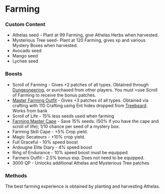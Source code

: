 # Farming

### Custom Content

* Athelas seed - Plant at 99 Farming, give Athelas Herbs when harvested.
* Mysterious Tree seed- Plant at 120 Farming, gives xp and various Mystery Boxes when harvested.
* Avocado seed
* Mango seed
* Lychee seed

### Boosts

* Scroll of Farming - Gives +2 patches of all types. Obtained through [Dungeoneering](dungeoneering-training/dg-rewards.md#buyable-boosts-utility), or purchased from other players. You must =use Scroll of Farming to receive the bonus patches.
* [Master Farming Outfit](../custom-items/equippables.md#master-farmer-outfit) - Gives +3 patches of all types. Obtained via crafting with 110 Crafting using Ent hides dropped from [Treebeard](../bosses/demi-bosses/treebeard.md). Works from bank
* Scroll of Life - 15% less seeds used when farming
* [Farming Master Cape](../custom-items/equippables.md#master-capes) - Save 15% seeds. (50% if you have the cape and scroll of life); 1/10 chance per seed of a mystery box.
* Farming Skill Cape - +5% Crop yield.
* Magic Secateurs - +10% crop yield.
* Full Graceful - 10% speed boost
* Ardougne Elite Diary - 4% speed boost
* Ring of Endurance - 10% speed boost must be equipped
* Farmers Outfit - 2.5% bonus exp. Does not need to be equipped.
* 3000 QP - Unlocks additional Athelas and Mysterious Tree patches

### Methods

The best farming experience is obtained by planting and harvesting Athelas.&#x20;
